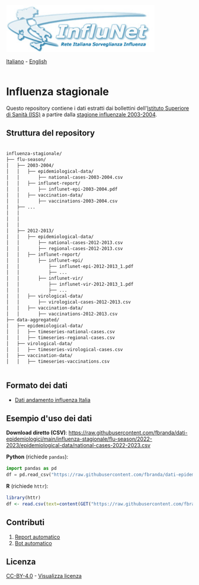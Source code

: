 <a href="https://w3.iss.it/site/rmi/influnet/pagine/rapportoinflunet.aspx"><img src="https://github.com/fbranda/dati-epidemiologici/blob/main/assets/img/logo-influnet.jpg" alt="Influenza" data-canonical-src="https://github.com/fbranda/dati-epidemiologici/blob/main/assets/img/logo-influnet.jpg" width="400"/></a>

[Italiano](README.md) - [English](README_EN.md)<br><br>


# Influenza stagionale

Questo repository contiene i dati estratti dai bollettini dell'[Istituto Superiore di Sanità (ISS)](https://www.epicentro.iss.it/influenza/influnet) a partire dalla [stagione influenzale 2003-2004](https://w3.iss.it/site/rmi/influnet/pagine/stagioni.aspx).


## Struttura del repository
```

influenza-stagionale/
├── flu-season/
│   ├── 2003-2004/
│   │   ├── epidemiological-data/
│   │       ├── national-cases-2003-2004.csv
│   │   ├── influnet-report/
│   │       ├── influnet-epi-2003-2004.pdf
│   │   ├── vaccination-data/
│   │       ├── vaccinations-2003-2004.csv
│   ├── ...
│   │
│   │   
│   │
│   ├── 2012-2013/
│   │   ├── epidemiological-data/
│   │       ├── national-cases-2012-2013.csv
│   │       ├── regional-cases-2012-2013.csv
│   │   ├── influnet-report/
│   │       ├── influnet-epi/
│   │           ├── influnet-epi-2012-2013_1.pdf
│   │           ├── ...
│   │       ├── influnet-vir/
│   │           ├── influnet-vir-2012-2013_1.pdf
│   │           ├── ...
│   │   ├── virological-data/
│   │       ├── virological-cases-2012-2013.csv
│   │   ├── vaccination-data/
│   │       ├── vaccinations-2012-2013.csv
├── data-aggregated/
│   ├── epidemiological-data/
│   │   ├── timeseries-national-cases.csv
│   │   ├── timeseries-regional-cases.csv
│   ├── virological-data/
│   │   ├── timeseries-virological-cases.csv
│   ├── vaccination-data/
│   │   ├── timeseries-vaccinations.csv


```
## Formato dei dati

- [Dati andamento influenza Italia](data-schema-influenza-italia.md)

## Esempio d'uso dei dati

**Download diretto (CSV)**: https://raw.githubusercontent.com/fbranda/dati-epidemiologici/main/influenza-stagionale/flu-season/2022-2023/epidemiological-data/national-cases-2022-2023.csv

**Python** (richiede `pandas`):
```python
import pandas as pd
df = pd.read_csv("https://raw.githubusercontent.com/fbranda/dati-epidemiologici/main/influenza-stagionale/flu-season/2022-2023/epidemiological-data/national-cases-2022-2023.csv")
```

**R** (richiede `httr`):
```r
library(httr)
df <- read.csv(text=content(GET("https://raw.githubusercontent.com/fbranda/dati-epidemiologici/main/influenza-stagionale/flu-season/2022-2023/epidemiological-data/national-cases-2022-2023.csv")))
```

## Contributi
1) [Report automatico](https://fbranda.github.io/influnet/)
2) [Bot automatico](https://mastodon.uno/@influbot@sociale.network)


## Licenza

[CC-BY-4.0](https://creativecommons.org/licenses/by/4.0/deed.it) - [Visualizza licenza](https://github.com/fbranda/west-nile/blob/main/LICENSE.md)


